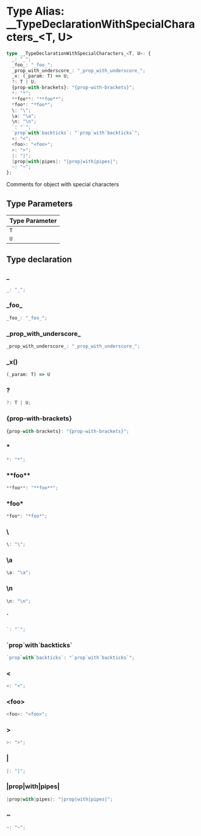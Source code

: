 # Type Alias: \_\_TypeDeclarationWithSpecialCharacters\_\<T, U\>

```ts
type __TypeDeclarationWithSpecialCharacters_<T, U>: {
  _: "_";
  _foo_: "_foo_";
  _prop_with_underscore_: "_prop_with_underscore_";
  _x: (_param: T) => U;
  ?: T | U;
  {prop-with-brackets}: "{prop-with-brackets}";
  *: "*";
  **foo**: "**foo**";
  *foo*: "*foo*";
  \: "\";
  \a: "\a";
  \n: "\n";
  `: "`";
  `prop`with`backticks`: "`prop`with`backticks`";
  <: "<";
  <foo>: "<foo>";
  >: ">";
  |: "|";
  |prop|with|pipes|: "|prop|with|pipes|";
  ~: "~";
};
```

Comments for object with special characters

## Type Parameters

| Type Parameter |
| :------ |
| `T` |
| `U` |

## Type declaration

### \_

```ts
_: "_";
```

### \_foo\_

```ts
_foo_: "_foo_";
```

### \_prop\_with\_underscore\_

```ts
_prop_with_underscore_: "_prop_with_underscore_";
```

### \_x()

```ts
(_param: T) => U
```

### ?

```ts
?: T | U;
```

### \{prop-with-brackets\}

```ts
{prop-with-brackets}: "{prop-with-brackets}";
```

### \*

```ts
*: "*";
```

### \*\*foo\*\*

```ts
**foo**: "**foo**";
```

### \*foo\*

```ts
*foo*: "*foo*";
```

### \

```ts
\: "\";
```

### \a

```ts
\a: "\a";
```

### \n

```ts
\n: "\n";
```

### \`

```ts
`: "`";
```

### \`prop\`with\`backticks\`

```ts
`prop`with`backticks`: "`prop`with`backticks`";
```

### \<

```ts
<: "<";
```

### \<foo\>

```ts
<foo>: "<foo>";
```

### \>

```ts
>: ">";
```

### \|

```ts
|: "|";
```

### \|prop\|with\|pipes\|

```ts
|prop|with|pipes|: "|prop|with|pipes|";
```

### ~

```ts
~: "~";
```
